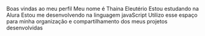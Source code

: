 Boas vindas ao meu perfil
Meu nome é Thaina Eleutério 
Estou estudando na Alura
Estou me desenvolvendo na linguagem javaScript
Utilizo esse espaço para minha organização e compartilhamento dos meus projetos desenvolvidas
